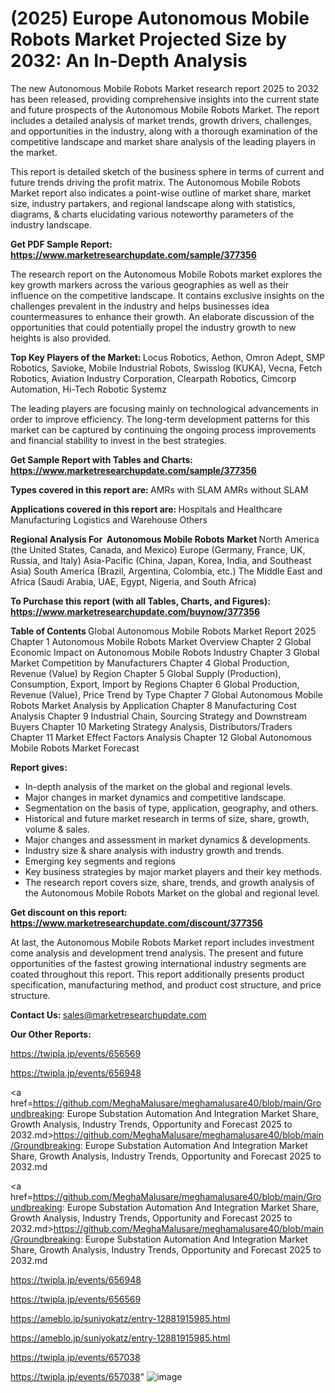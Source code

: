 # (2025) Europe Autonomous Mobile Robots Market Projected Size by 2032: An In-Depth Analysis

The new Autonomous Mobile Robots Market research report 2025 to 2032 has been released, providing comprehensive insights into the current state and future prospects of the Autonomous Mobile Robots Market. The report includes a detailed analysis of market trends, growth drivers, challenges, and opportunities in the industry, along with a thorough examination of the competitive landscape and market share analysis of the leading players in the market.

This report is detailed sketch of the business sphere in terms of current and future trends driving the profit matrix. The Autonomous Mobile Robots Market report also indicates a point-wise outline of market share, market size, industry partakers, and regional landscape along with statistics, diagrams, &amp; charts elucidating various noteworthy parameters of the industry landscape.

<strong><b>Get PDF Sample Report: <a href=https://www.marketresearchupdate.com/sample/377356>https://www.marketresearchupdate.com/sample/377356</a></b></strong>

The research report on the Autonomous Mobile Robots market explores the key growth markers across the various geographies as well as their influence on the competitive landscape. It contains exclusive insights on the challenges prevalent in the industry and helps businesses idea countermeasures to enhance their growth. An elaborate discussion of the opportunities that could potentially propel the industry growth to new heights is also provided.

<strong><b>Top Key Players of the Market:
</b></strong>Locus Robotics, Aethon, Omron Adept, SMP Robotics, Savioke, Mobile Industrial Robots, Swisslog (KUKA), Vecna, Fetch Robotics, Aviation Industry Corporation, Clearpath Robotics, Cimcorp Automation, Hi-Tech Robotic Systemz<strong><b>
</b></strong>

The leading players are focusing mainly on technological advancements in order to improve efficiency. The long-term development patterns for this market can be captured by continuing the ongoing process improvements and financial stability to invest in the best strategies.

<strong><b>Get Sample Report with Tables and Charts: <a href=https://www.marketresearchupdate.com/sample/377356>https://www.marketresearchupdate.com/sample/377356</a></b></strong>

<strong><b>Types covered in this report are:
</b></strong>AMRs with SLAM
AMRs without SLAM<strong><b>
</b></strong>

<strong><b>Applications covered in this report are:
</b></strong>Hospitals and Healthcare
Manufacturing
Logistics and Warehouse
Others<strong><b>
</b></strong>

<strong><b>Regional Analysis For  Autonomous Mobile Robots Market</b></strong><strong><b>
</b></strong>North America (the United States, Canada, and Mexico)
Europe (Germany, France, UK, Russia, and Italy)
Asia-Pacific (China, Japan, Korea, India, and Southeast Asia)
South America (Brazil, Argentina, Colombia, etc.)
The Middle East and Africa (Saudi Arabia, UAE, Egypt, Nigeria, and South Africa)

<strong><b>To Purchase this report (with all Tables, Charts, and Figures): <a href=https://www.marketresearchupdate.com/buynow/377356>https://www.marketresearchupdate.com/buynow/377356</a></b></strong>

<strong><b>Table of Contents</b></strong><strong><b>
</b></strong>Global Autonomous Mobile Robots Market Report 2025
Chapter 1 Autonomous Mobile Robots Market Overview
Chapter 2 Global Economic Impact on Autonomous Mobile Robots Industry
Chapter 3 Global Market Competition by Manufacturers
Chapter 4 Global Production, Revenue (Value) by Region
Chapter 5 Global Supply (Production), Consumption, Export, Import by Regions
Chapter 6 Global Production, Revenue (Value), Price Trend by Type
Chapter 7 Global Autonomous Mobile Robots Market Analysis by Application
Chapter 8 Manufacturing Cost Analysis
Chapter 9 Industrial Chain, Sourcing Strategy and Downstream Buyers
Chapter 10 Marketing Strategy Analysis, Distributors/Traders
Chapter 11 Market Effect Factors Analysis
Chapter 12 Global Autonomous Mobile Robots Market Forecast

<strong><b>Report gives:</b></strong>

- In-depth analysis of the market on the global and regional levels.
- Major changes in market dynamics and competitive landscape.
- Segmentation on the basis of type, application, geography, and others.
- Historical and future market research in terms of size, share, growth, volume &amp; sales.
- Major changes and assessment in market dynamics &amp; developments.
- Industry size &amp; share analysis with industry growth and trends.
- Emerging key segments and regions
- Key business strategies by major market players and their key methods.
- The research report covers size, share, trends, and growth analysis of the Autonomous Mobile Robots Market on the global and regional level.

<strong><b>Get discount on this report: <a href=https://www.marketresearchupdate.com/discount/377356>https://www.marketresearchupdate.com/discount/377356</a></b></strong>

At last, the Autonomous Mobile Robots Market report includes investment come analysis and development trend analysis. The present and future opportunities of the fastest growing international industry segments are coated throughout this report. This report additionally presents product specification, manufacturing method, and product cost structure, and price structure.

<strong><b>Contact Us:
</b></strong>sales@marketresearchupdate.com

<strong>Our Other Reports:</strong>

<a href=https://twipla.jp/events/656569>https://twipla.jp/events/656569</a>

<a href=https://twipla.jp/events/656948>https://twipla.jp/events/656948</a>

<a href=https://github.com/MeghaMalusare/meghamalusare40/blob/main/Groundbreaking: Europe Substation Automation And Integration Market Share, Growth Analysis, Industry Trends, Opportunity and Forecast 2025 to 2032.md>https://github.com/MeghaMalusare/meghamalusare40/blob/main/Groundbreaking: Europe Substation Automation And Integration Market Share, Growth Analysis, Industry Trends, Opportunity and Forecast 2025 to 2032.md</a>

<a href=https://github.com/MeghaMalusare/meghamalusare40/blob/main/Groundbreaking: Europe Substation Automation And Integration Market Share, Growth Analysis, Industry Trends, Opportunity and Forecast 2025 to 2032.md>https://github.com/MeghaMalusare/meghamalusare40/blob/main/Groundbreaking: Europe Substation Automation And Integration Market Share, Growth Analysis, Industry Trends, Opportunity and Forecast 2025 to 2032.md</a>

<a href=https://twipla.jp/events/656948>https://twipla.jp/events/656948</a>

<a href=https://twipla.jp/events/656569>https://twipla.jp/events/656569</a>

<a href=https://ameblo.jp/suniyokatz/entry-12881915985.html>https://ameblo.jp/suniyokatz/entry-12881915985.html</a>

<a href=https://ameblo.jp/suniyokatz/entry-12881915985.html>https://ameblo.jp/suniyokatz/entry-12881915985.html</a>

<a href=https://twipla.jp/events/657038>https://twipla.jp/events/657038</a>

<a href=https://twipla.jp/events/657038>https://twipla.jp/events/657038</a>"
![image](https://github.com/user-attachments/assets/b975ab33-9c62-47d3-b9b8-3a28e46096a6)
